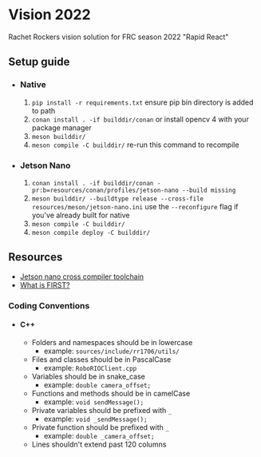 # Vision 2022
Rachet Rockers vision solution for FRC season 2022 "Rapid React"

## Setup guide
- ### Native 
    1. `pip install -r requirements.txt` ensure pip bin directory is added to path
    2. `conan install . -if builddir/conan` or install opencv 4 with your package manager
    3. `meson builddir/`
    4. `meson compile -C builddir/` re-run this command to recompile
- ### Jetson Nano
    1. `conan install . -if builddir/conan -pr:b=resources/conan/profiles/jetson-nano --build missing`
    2. `meson builddir/ --buildtype release --cross-file resources/meson/jetson-nano.ini` use the `--reconfigure` flag if you've already built for native
    3. `meson compile -C builddir/`
    4. `meson compile deploy -C builddir/`

## Resources
- [Jetson nano cross compiler toolchain](https://developer.nvidia.com/embedded/dlc/l4t-gcc-7-3-1-toolchain-64-bit-32-1)
- [What is FIRST?](https://www.firstinspires.org/)

### Coding Conventions
- #### C++
    - Folders and namespaces should be in lowercase
        - example: `sources/include/rr1706/utils/`
    - Files and classes should be in PascalCase
        - example: `RoboRIOClient.cpp`
    - Variables should be in snake_case 
        - example: `double camera_offset;`
    - Functions and methods should be in camelCase 
        - example: `void sendMessage();`
    - Private variables should be prefixed with `_`
        - example: `void _sendMessage();`
    - Private function should be prefixed with `_`
        - example: `double _camera_offset;`
    - Lines shouldn't extend past 120 columns
